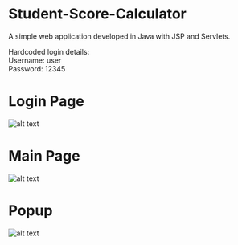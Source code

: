 # Student-Score-Calculator
A simple web application developed in Java with JSP and Servlets.

Hardcoded login details:<br />
Username: user<br />
Password: 12345<br />

# Login Page
![alt text](https://i.ibb.co/GJZvtcK/Screen1.png)

# Main Page
![alt text](https://i.ibb.co/0rsCLbq/Screen-2.png)

# Popup
![alt text](https://i.ibb.co/mqWDstM/Screen3.png)
